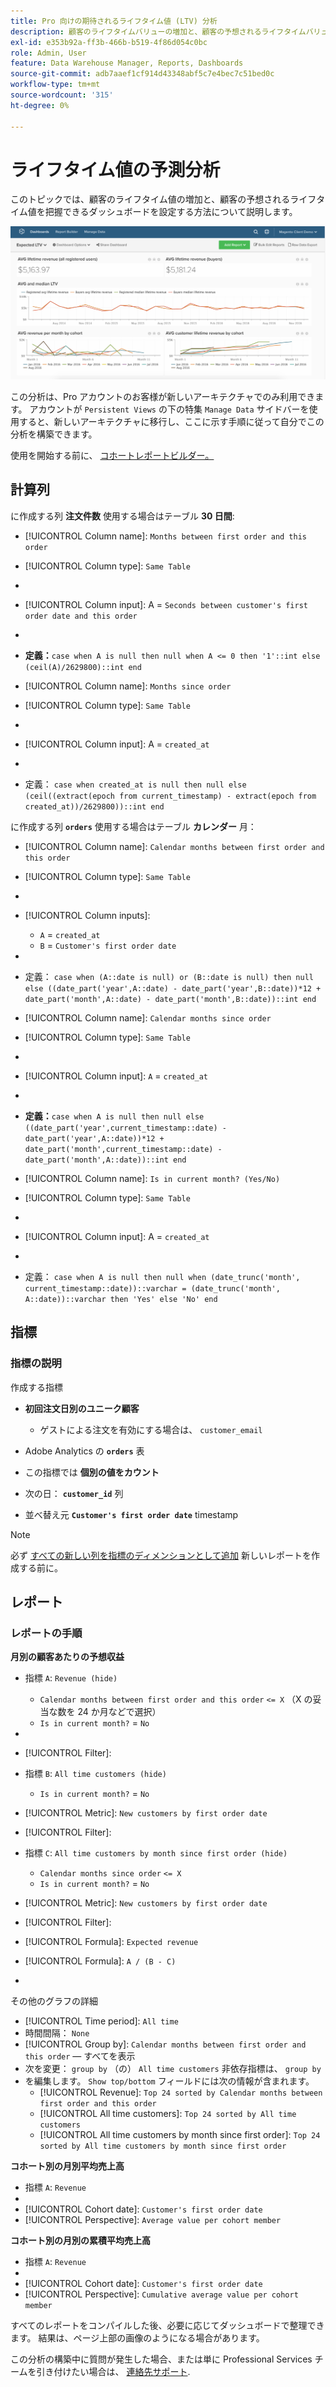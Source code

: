 ```yaml
---
title: Pro 向けの期待されるライフタイム値 (LTV) 分析
description: 顧客のライフタイムバリューの増加と、顧客の予想されるライフタイムバリューを理解するのに役立つダッシュボードを設定する方法を説明します。
exl-id: e353b92a-ff3b-466b-b519-4f86d054c0bc
role: Admin, User
feature: Data Warehouse Manager, Reports, Dashboards
source-git-commit: adb7aaef1cf914d43348abf5c7e4bec7c51bed0c
workflow-type: tm+mt
source-wordcount: '315'
ht-degree: 0%

---
```


# ライフタイム値の予測分析

このトピックでは、顧客のライフタイム値の増加と、顧客の予想されるライフタイム値を把握できるダッシュボードを設定する方法について説明します。

![](../../assets/exp-lifetim-value-anyalysis.png)

この分析は、Pro アカウントのお客様が新しいアーキテクチャでのみ利用できます。 アカウントが `Persistent Views` の下の特集 `Manage Data` サイドバーを使用すると、新しいアーキテクチャに移行し、ここに示す手順に従って自分でこの分析を構築できます。

使用を開始する前に、 [コホートレポートビルダー。](../dev-reports/cohort-rpt-bldr.md)

## 計算列

に作成する列 **注文件数** 使用する場合はテーブル **30 日間**:

* [!UICONTROL Column name]: `Months between first order and this order`
* [!UICONTROL Column type]: `Same Table`
* 
  [!UICONTROL Column equation]: `CALCULATION`
* [!UICONTROL Column input]: A = `Seconds between customer's first order date and this order`
* 
  [!UICONTROL Datatype]: `Integer`
* **定義：**`case when A is null then null when A <= 0 then '1'::int else (ceil(A)/2629800)::int end`

* [!UICONTROL Column name]: `Months since order`
* [!UICONTROL Column type]: `Same Table`
* 
  [!UICONTROL Column equation]: `CALCULATION`
* [!UICONTROL Column input]: A = `created_at`
* 
  [!UICONTROL Datatype]: `Integer`
* 定義： `case when created_at is null then null else (ceil((extract(epoch from current_timestamp) - extract(epoch from created_at))/2629800))::int end`

に作成する列 **`orders`** 使用する場合はテーブル **カレンダー** 月：

* [!UICONTROL Column name]: `Calendar months between first order and this order`
* [!UICONTROL Column type]: `Same Table`
* 
  [!UICONTROL Column equation]: `CALCULATION`
* [!UICONTROL Column inputs]:
   * `A` = `created_at`
   * `B` = `Customer's first order date`

* 
  [!UICONTROL Datatype]: `Integer`
* 定義： `case when (A::date is null) or (B::date is null) then null else ((date_part('year',A::date) - date_part('year',B::date))*12 + date_part('month',A::date) - date_part('month',B::date))::int end`

* [!UICONTROL Column name]: `Calendar months since order`
* [!UICONTROL Column type]: `Same Table`
* 
  [!UICONTROL Column equation]: `CALCULATION`
* [!UICONTROL Column input]: `A` = `created_at`
* 
  [!UICONTROL Datatype]: `Integer`
* **定義：**`case when A is null then null else ((date_part('year',current_timestamp::date) - date_part('year',A::date))*12 + date_part('month',current_timestamp::date) - date_part('month',A::date))::int end`

* [!UICONTROL Column name]: `Is in current month? (Yes/No)`
* [!UICONTROL Column type]: `Same Table`
* 
  [!UICONTROL Column equation]: `CALCULATION`
* [!UICONTROL Column input]: A = `created_at`
* 
  [!UICONTROL Datatype]: `String`
* 定義： `case when A is null then null when (date_trunc('month', current_timestamp::date))::varchar = (date_trunc('month', A::date))::varchar then 'Yes' else 'No' end`

## 指標

### 指標の説明

作成する指標

* **初回注文日別のユニーク顧客**
   * ゲストによる注文を有効にする場合は、 `customer_email`

* Adobe Analytics の **`orders`** 表
* この指標では **個別の値をカウント**
* 次の日： **`customer_id`** 列
* 並べ替え元 **`Customer's first order date`** timestamp

>[!NOTE]
>
>必ず [すべての新しい列を指標のディメンションとして追加](../../data-analyst/data-warehouse-mgr/manage-data-dimensions-metrics.md) 新しいレポートを作成する前に。

## レポート

### レポートの手順

**月別の顧客あたりの予想収益**

* 指標 `A`: `Revenue (hide)`
   * `Calendar months between first order and this order` `<= X` （X の妥当な数を 24 か月などで選択）
   * `Is in current month?` = `No`

* 
  [!UICONTROL 指標]: `Revenue`
* [!UICONTROL Filter]:

* 指標 `B`: `All time customers (hide)`
   * `Is in current month?` = `No`

* [!UICONTROL Metric]: `New customers by first order date`
* [!UICONTROL Filter]:

* 指標 `C`: `All time customers by month since first order (hide)`
   * `Calendar months since order` `<= X`
   * `Is in current month?` = `No`

* [!UICONTROL Metric]: `New customers by first order date`
* [!UICONTROL Filter]:

* [!UICONTROL Formula]: `Expected revenue`
* [!UICONTROL Formula]: `A / (B - C)`
* 
  [!UICONTROL Format]: `Currency`

その他のグラフの詳細

* [!UICONTROL Time period]: `All time`
* 時間間隔： `None`
* [!UICONTROL Group by]: `Calendar months between first order and this order`  — すべてを表示
* 次を変更： `group by` （の） `All time customers` 非依存指標は、 `group by`
* を編集します。 `Show top/bottom` フィールドには次の情報が含まれます。
   * [!UICONTROL Revenue]: `Top 24 sorted by Calendar months between first order and this order`
   * [!UICONTROL All time customers]: `Top 24 sorted by All time customers`
   * [!UICONTROL All time customers by month since first order]: `Top 24 sorted by All time customers by month since first order`

**コホート別の月別平均売上高**

* 指標 `A`: `Revenue`
* 
  [!UICONTROL Metric view]: `Cohort`
* [!UICONTROL Cohort date]: `Customer's first order date`
* [!UICONTROL Perspective]: `Average value per cohort member`

**コホート別の月別の累積平均売上高**

* 指標 `A`: `Revenue`
* 
  [!UICONTROL Metric view]: `Cohort`
* [!UICONTROL Cohort date]: `Customer's first order date`
* [!UICONTROL Perspective]: `Cumulative average value per cohort member`

すべてのレポートをコンパイルした後、必要に応じてダッシュボードで整理できます。 結果は、ページ上部の画像のようになる場合があります。

この分析の構築中に質問が発生した場合、または単に Professional Services チームを引き付けたい場合は、 [連絡先サポート](https://experienceleague.adobe.com/docs/commerce-knowledge-base/kb/troubleshooting/miscellaneous/mbi-service-policies.html).
